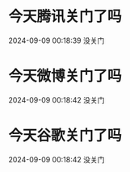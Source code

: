 # 今天腾讯关门了吗

2024-09-09 00:18:39 没关门

# 今天微博关门了吗

2024-09-09 00:18:42 没关门

# 今天谷歌关门了吗

2024-09-09 00:18:42 没关门

